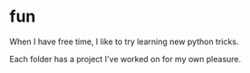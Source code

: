 # fun
When I have free time, I like to try learning new python tricks.

Each folder has a project I've worked on for my own pleasure. 
